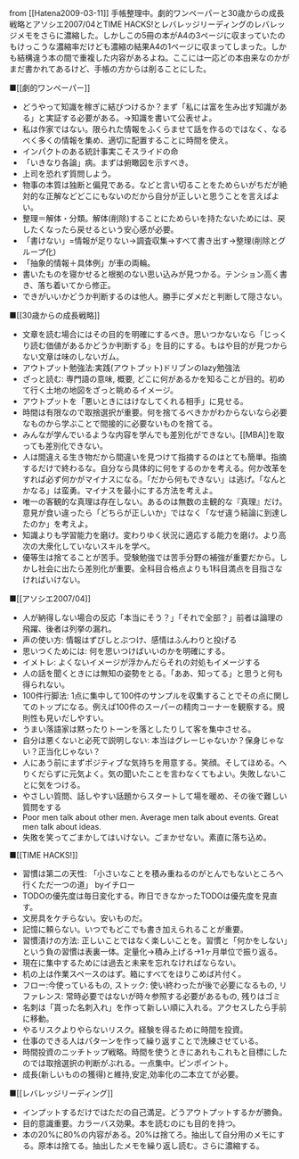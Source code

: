 
from [[Hatena2009-03-11]]
手帳整理中。劇的ワンペーパーと30歳からの成長戦略とアソシエ2007/04とTIME HACKS!とレバレッジリーディングのレバレッジメモをさらに濃縮した。しかしこの5冊の本がA4の3ページに収まっていたのもけっこうな濃縮率だけども濃縮の結果A4の1ページに収まってしまった。しかも結構違う本の間で重複した内容があるよね。ここには一応どの本由来なのかがまだ書かれてあるけど、手帳の方からは削ることにした。

■[[劇的ワンペーパー]]
- どうやって知識を稼ぎに結びつけるか？まず「私には富を生み出す知識がある」と実証する必要がある。→知識を書いて公表せよ。
- 私は作家ではない。限られた情報をふくらませて話を作るのではなく、なるべく多くの情報を集め、適切に配置することに時間を使え。
- インパクトのある統計事実こそスライドの命
- 「いきなり各論」病。まずは俯瞰図を示すべき。
- 上司を恐れず質問しよう。
- 物事の本質は独断と偏見である。などと言い切ることをためらいがちだが絶対的な正解などどこにもないのだから自分が正しいと思うことを言えばよい。
- 整理＝解体・分類。解体(削除)することにためらいを持たないためには、戻したくなったら戻せるという安心感が必要。
- 「書けない」=情報が足りない→調査収集→すべて書き出す→整理(削除とグループ化)
- 「抽象的情報＋具体例」が車の両輪。
- 書いたものを寝かせると根拠のない思い込みが見つかる。テンション高く書き、落ち着いてから修正。
- できがいいかどうか判断するのは他人。勝手にダメだと判断して隠さない。

■[[30歳からの成長戦略]]
- 文章を読む場合にはその目的を明確にするべき。思いつかないなら「じっくり読む価値があるかどうか判断する」を目的にする。もはや目的が見つからない文章は味のしないガム。
- アウトプット勉強法:実践(アウトプット)ドリブンのlazy勉強法
- ざっと読む: 専門語の意味, 概要, どこに何があるかを知ることが目的。初めて行く土地の地図をざっと眺めるイメージ。
- アウトプットを「悪いときにはけなしてくれる相手」に見せる。
- 時間は有限なので取捨選択が重要。何を捨てるべきかがわからないなら必要なものから学ぶことで間接的に必要ないものを捨てる。
- みんなが学んでいるような内容を学んでも差別化ができない。[[MBA]]を取っても差別化できない。
- 人は間違える生き物だから間違いを見つけて指摘するのはとても簡単。指摘するだけで終わるな。自分なら具体的に何をするのかを考える。何か改革をすれば必ず何かがマイナスになる。「だから何もできない」は逃げ。「なんとかなる」は蛮勇。マイナスを最小にする方法を考えよ。
- 唯一の客観的な真理は存在しない。あるのは無数の主観的な『真理』だけ。意見が食い違ったら「どちらが正しいか」ではなく「なぜ違う結論に到達したのか」を考えよ。
- 知識よりも学習能力を磨け。変わりゆく状況に適応する能力を磨け。より高次の大衆化していないスキルを学べ。
- 優等生は捨てることが苦手。受験勉強では苦手分野の補強が重要だから。しかし社会に出たら差別化が重要。全科目合格点よりも1科目満点を目指さなければいけない。

■[[アソシエ2007/04]]
- 人が納得しない場合の反応「本当にそう？」「それで全部？」前者は論理の飛躍、後者は列挙の漏れ。
- 声の使い方: 情報はずびしとぶつけ、感情はふんわりと投げる
- 思いつくためには: 何を思いつけばいいのかを明確にする。
- イメトレ: よくないイメージが浮かんだらそれの対処もイメージする
- 人の話を聞くときには無知の姿勢をとる。「ああ、知ってる」と思うと何も得られない。
- 100件行脚法: 1点に集中して100件のサンプルを収集することでその点に関してのトップになる。例えば100件のスーパーの精肉コーナーを観察する。規則性も見いだしやすい。
- うまい落語家は黙ったりトーンを落としたりして客を集中させる。
- 自分は悪くないと必死で説明しない: 本当はグレーじゃないか？保身じゃない？正当化じゃない？
- 人にあう前にまずポジティブな気持ちを用意する。笑顔。そしてほめる。へりくだらずに元気よく。気の聞いたことを言わなくてもよい。失敗しないことに気をつける。
- やさしい質問、話しやすい話題からスタートして場を暖め、その後で難しい質問をする
- Poor men talk about other men. Average men talk about events. Great men talk about ideas.
- 失敗を笑ってごまかしてはいけない。ごまかせない。素直に落ち込め。

■[[TIME HACKS!]]
- 習慣は第二の天性: 「小さいなことを積み重ねるのがとんでもないところへ行くただ一つの道」 byイチロー
- TODOの優先度は毎日変化する。昨日できなかったTODOは優先度を見直す。
- 文房具をケチらない。安いものだ。
- 記憶に頼らない。いつでもどこでも書き加えられることが重要。
- 習慣漬けの方法: 正しいことではなく楽しいことを。習慣と「何かをしない」という負の習慣は表裏一体。定量化→積み上げる→1ヶ月単位で振り返る。
- 現在に集中するためには過去と未来を忘れなければならない。
- 机の上は作業スペースのはず。箱にすべてをほりこめば片付く。
- フロー:今使っているもの, ストック: 使い終わったが後で必要になるもの, リファレンス: 常時必要ではないが時々参照する必要があるもの, 残りはゴミ
- 名刺は「貰った名刺入れ」を作って新しい順に入れる。アクセスしたら手前に移動。
- やるリスクよりやらないリスク。経験を得るために時間を投資。
- 仕事のできる人はパターンを作って繰り返すことで洗練させている。
- 時間投資のニッチトップ戦略。時間を使うときにあれもこれもと目標にしたのでは取捨選択の判断がぶれる。一点集中。ピンポイント。
- 成長(新しいものの獲得)と維持,安定,効率化の二本立てが必要。

■[[レバレッジリーディング]]
- インプットするだけではただの自己満足。どうアウトプットするかが勝負。
- 目的意識重要。カラーバス効果。本を読むのにも目的を持つ。
- 本の20%に80%の内容がある。20%は捨てろ。抽出して自分用のメモにする。原本は捨てる。抽出したメモを繰り返し読む。さらに濃縮する。
